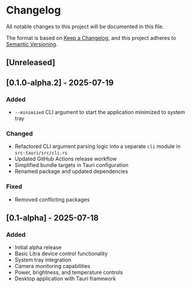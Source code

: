 # Changelog

All notable changes to this project will be documented in this file.

The format is based on [Keep a Changelog](https://keepachangelog.com/en/1.1.0/),
and this project adheres to [Semantic Versioning](https://semver.org/spec/v2.0.0.html).

## [Unreleased]

## [0.1.0-alpha.2] - 2025-07-19

### Added
- `--minimized` CLI argument to start the application minimized to system tray

### Changed
- Refactored CLI argument parsing logic into a separate `cli` module in `src-tauri/src/cli.rs`
- Updated GitHub Actions release workflow
- Simplified bundle targets in Tauri configuration
- Renamed package and updated dependencies

### Fixed
- Removed conflicting packages

## [0.1-alpha] - 2025-07-18

### Added
- Initial alpha release
- Basic Litra device control functionality
- System tray integration
- Camera monitoring capabilities
- Power, brightness, and temperature controls
- Desktop application with Tauri framework